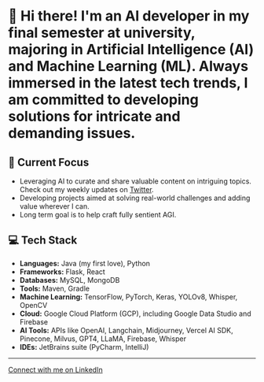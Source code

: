 # 👋 Hi there! I'm an AI developer in my final semester at university, majoring in Artificial Intelligence (AI) and Machine Learning (ML). Always immersed in the latest tech trends, I am committed to developing solutions for intricate and demanding issues.

## 🎯 Current Focus
- Leveraging AI to curate and share valuable content on intriguing topics. Check out my weekly updates on [Twitter](https://twitter.com/peterpreketes).
- Developing projects aimed at solving real-world challenges and adding value wherever I can.
- Long term goal is to help craft fully sentient AGI. 

## 💻 Tech Stack
- **Languages:** Java (my first love), Python
- **Frameworks:** Flask, React
- **Databases:** MySQL, MongoDB
- **Tools:** Maven, Gradle
- **Machine Learning:** TensorFlow, PyTorch, Keras, YOLOv8, Whisper, OpenCV
- **Cloud:** Google Cloud Platform (GCP), including Google Data Studio and Firebase
- **AI Tools:** APIs like OpenAI, Langchain, Midjourney, Vercel AI SDK, Pinecone, Milvus, GPT4, LLaMA, Firebase, Whisper
- **IDEs:** JetBrains suite (PyCharm, IntelliJ)

---

[Connect with me on LinkedIn](https://www.linkedin.com/in/peter-p-ab6b3b208/)
